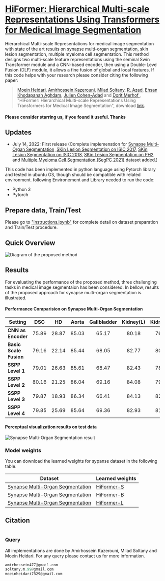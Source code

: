 # [HiFormer: Hierarchical Multi-scale Representations Using Transformers for Medical Image Segmentation]()

Hierarchical Multi-scale Representations for medical image segmentation with state of the art results on synapse multi-organ segmentation, skin lesion segmentation, multiple myeloma cell segmentation. This method designs two multi-scale feature representations using the seminal Swin Transformer module and a CNN-based encoder, then using a Double-Level Fusion (DLF) module, it allows a fine fusion of global and local features.
If this code helps with your research please consider citing the following paper:
</br>
> [Moein Heidari](https://scholar.google.com/citations?user=mir8D5UAAAAJ&hl=en&oi=sra), [Amirhossein Kazerouni](https://scholar.google.com/citations?user=aKDCc3MAAAAJ&hl=en), [Milad Soltany](https://scholar.google.com/citations?view_op=list_works&hl=en&hl=en&user=Gm23tVgAAAAJ), [R. Azad](https://scholar.google.com/citations?hl=en&user=Qb5ildMAAAAJ&view_op=list_works&sortby=pubdate), [Ehsan Khodapanah Aghdam](https://scholar.google.com/citations?user=a4DcyOYAAAAJ&hl=en), [Julien Cohen-Adad](https://scholar.google.ca/citations?user=6cAZ028AAAAJ&hl=en) and [Dorit Merhof
](https://scholar.google.com/citations?user=JH5HObAAAAAJ&sortby=pubdate), "HiFormer: Hierarchical Multi-scale Representations Using Transformers for Medical Image Segmentation", download [link]().


#### Please consider starring us, if you found it useful. Thanks

## Updates
- July 14, 2022: First release (Complete implemenation for [Synapse Multi-Organ Segmentation](https://www.synapse.org/#!Synapse:syn3193805/wiki/) ,[SKin Lesion Segmentation on ISIC 2017](https://challenge.isic-archive.com/landing/2017/), [SKin Lesion Segmentation on ISIC 2018](https://challenge2018.isic-archive.com/), [SKin Lesion Segmentation on PH2](https://www.fc.up.pt/addi/ph2%20database.html) and [Multiple Myeloma Cell Segmentation (SegPC 2021)](https://www.kaggle.com/sbilab/segpc2021dataset) dataset added.)

This code has been implemented in python language using Pytorch library and tested in ubuntu OS, though should be compatible with related environment. following Environement and Library needed to run the code:

- Python 3
- Pytorch

## Prepare data, Train/Test
Please go to ["Instructions.ipynb"](https://github.com/amirhossein-kz/HiFormer/blob/main/Instructions.ipynb) for complete detail on dataset preparation and Train/Test procedure. 

## Quick Overview
![Diagram of the proposed method](https://github.com/amirhossein-kz/HiFormer/blob/main/Figures/Model%20Overview.png)

## Results
For evaluating the performance of the proposed method, three challenging tasks in medical image segmentaion has been considered. In bellow, results of the proposed approach for synapse multi-organ segmentation is illustrated.
</br>

#### Performance Comparision on Synapse Multi-Organ Segmentation


|**Setting**| DSC   | HD | Aorta | Gallbladder | Kidney(L) | Kidney(R)| Liver | Pancreas| Spleen | Stomach |
| ------------------------------------------------------------------------------ |:----------------:|:---------------:|:-------:|:-----------:|:---------:|:----------------:|:-------:|:----------------:|:-------:|:-------:|
| **CNN as Encoder**                                                             | 75.89          | 28.87         | 85.03 | 65.17     | 80.18   | 76.38          | 90.49 | 57.29          | 85.68 | 69.93 |
| **Basic Scale Fusion**                                                         | 79.16          | 22.14         | 85.44 | 68.05     | 82.77   | 80.79          | 93.80 | 58.74          | 87.78 | 75.96 |
| **SSPP Level 1**                                                               | 79.01         | 26.63         | 85.61 | 68.47     | 82.43   | 78.02         | 94.19 | 58.52          | 88.34 | 76.46 |
| **SSPP Level 2**                                                               | 80.16          | 21.25         | 86.04 | 69.16     | 84.08   | 79.88          | 93.53 | 61.19          | 89.00 | 78.40 |
| **SSPP Level 3**                                                               | 79.87          | 18.93         | 86.34 | 66.41    | 84.13   | 82.40          | 93.73 | 59.28          | 89.66 | 76.99 |
| **SSPP Level 4**                                                               | 79.85          | 25.69         | 85.64 | 69.36     | 82.93   | 81.25          | 93.09 | 63.18          | 87.80 | 75.56 |


#### Perceptual visualization results on test data

![Synapse Multi-Organ Segmentation result](https://github.com/amirhossein-kz/HiFormer/blob/main/Figures/synapse.png)

### Model weights
You can download the learned weights for sypanse dataset in the following table. 

Dataset |Learned weights
------------ | -------------
[Synapse Multi-Organ Segmentation]() |[HiFormer-S](https://drive.google.com/file/d/1yyRyStyOkfQEKRiz64D6VaPiNPmzDkFJ/view?usp=sharing)
[Synapse Multi-Organ Segmentation]() |[HiFormer-B](https://drive.google.com/file/d/1-EV0szMsK4flOIu4BOc20mZEW7Nos4cU/view?usp=sharing)
[Synapse Multi-Organ Segmentation]() | [HiFormer-L](https://drive.google.com/file/d/12ADXxcy__9fB1nHo-6cSwLIWj8rJgN2o/view?usp=sharing)

## Citation
```

```

### Query
All implementations are done by Amirhossein Kazerouni, Milad Soltany and Moein Heidari. For any query please contact us for more information.

```python
amirhossein477@gmail.com
soltany.m.99@gmail.com
moeinheidari7829@gmail.com

```

